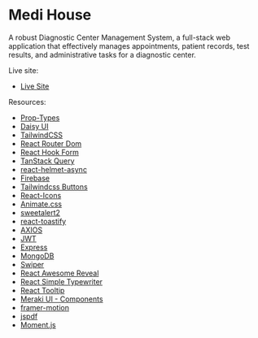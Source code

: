 # Medi House

A robust Diagnostic Center Management System, a full-stack web application that effectively manages appointments, patient records, test results, and administrative tasks for a diagnostic center.

Live site:

- [Live Site]()


Resources:

- [Prop-Types](https://www.npmjs.com/package/prop-types)
- [Daisy UI](https://daisyui.com/)
- [TailwindCSS](https://tailwindcss.com/)
- [React Router Dom](https://reactrouter.com/en/main)
- [React Hook Form](https://react-hook-form.com/)
- [TanStack Query](https://www.npmjs.com/package/@tanstack/react-query)
- [react-helmet-async](https://www.npmjs.com/package/react-helmet-async)
- [Firebase](https://console.firebase.google.com)
- [Tailwindcss Buttons](https://devdojo.com/tailwindcss/buttons)
- [React-Icons](https://react-icons.github.io/react-icons/)
- [Animate.css](https://animate.style/)
- [sweetalert2](https://sweetalert2.github.io/#download)
- [react-toastify](https://www.npmjs.com/package/react-toastify)
- [AXIOS](https://axios-http.com/docs/intro)
- [JWT](https://jwt.io/libraries?language=Node.js)
- [Express](https://expressjs.com)
- [MongoDB](https://cloud.mongodb.com)
- [Swiper](https://swiperjs.com/)
- [React Awesome Reveal](https://www.npmjs.com/package/react-awesome-reveal)
- [React Simple Typewriter](https://www.npmjs.com/package/react-simple-typewriter#react-simple-typewriter)
- [React Tooltip](https://react-tooltip.com)
- [Meraki UI - Components](https://merakiui.com/components)
- [framer-motion](https://www.framer.com/motion/)
- [jspdf](https://www.npmjs.com/package/jspdf)
- [Moment.js](https://momentjs.com)
